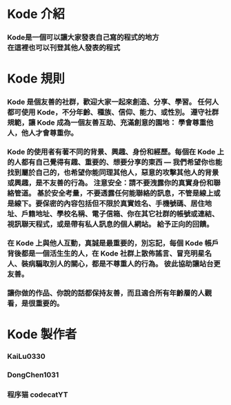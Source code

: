 <h1><b>Kode 介紹</b></h1>
<h3>Kode是一個可以讓大家發表自己寫的程式的地方
<br>
在這裡也可以刊登其他人發表的程式</h3>

<h1><b>Kode 規則</b></h1>
<h3>
Kode 是個友善的社群，歡迎大家一起來創造、分享、學習。 任何人都可使用 Kode，不分年齡、種族、信仰、能力、或性別。 遵守社群規範，讓 Kode 成為一個友善互助、充滿創意的園地：
學會尊重他人，他人才會尊重你。
<br>
<br>
Kode 的使用者有著不同的背景、興趣、身份和經歷。每個在 Kode 上的人都有自己覺得有趣、重要的、想要分享的東西 — 我們希望你也能找到屬於自己的，也希望你能同理其他人，惡意的攻擊其他人的背景或興趣，是不友善的行為。  
注意安全：請不要洩露你的真實身份和聯絡管道。
基於安全考量，不要透露任何能聯絡的訊息，不管是線上或是線下。要保密的內容包括但不限於真實姓名、手機號碼、居住地址、戶籍地址、學校名稱、電子信箱、你在其它社群的帳號或連結、視訊聯天程式，或是帶有私人訊息的個人網站。
給予正向的回饋。
<br>
<br>
在 Kode 上與他人互動，真誠是最重要的，別忘記，每個 Kode 帳戶背後都是一個活生生的人，在 Kode 社群上散佈謠言、冒充明星名人、裝病騙取別人的關心，都是不尊重人的行為。
彼此協助讓站台更友善。
<br>
<br>
讓你做的作品、你說的話都保持友善，而且適合所有年齡層的人觀看，是很重要的。
</h3>


<h1><b>Kode 製作者</b></h1>
<h3>KaiLu0330</h3>
<h3>DongChen1031</h3>
<h3>程序猫 codecatYT</h3>
